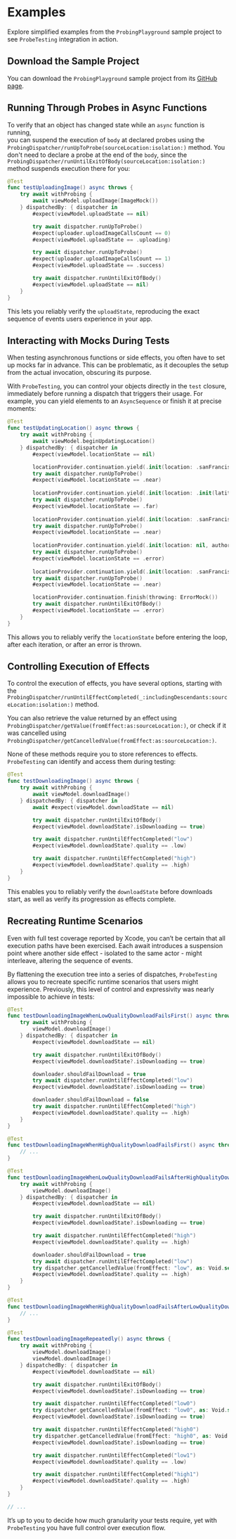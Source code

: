 # Examples

Explore simplified examples from the `ProbingPlayground` sample project to see `ProbeTesting` integration in action.

## Download the Sample Project

You can download the `ProbingPlayground` sample project from its [GitHub page](https://github.com/NSFatalError/ProbingPlayground).

## Running Through Probes in Async Functions

To verify that an object has changed state while an `async` function is running,  
you can suspend the execution of `body` at declared probes using the ``ProbingDispatcher/runUpToProbe(sourceLocation:isolation:)`` 
method. You don't need to declare a probe at the end of the `body`, since the 
``ProbingDispatcher/runUntilExitOfBody(sourceLocation:isolation:)`` method suspends execution there for you:

```swift
@Test
func testUploadingImage() async throws {
    try await withProbing {
        await viewModel.uploadImage(ImageMock())
    } dispatchedBy: { dispatcher in
        #expect(viewModel.uploadState == nil)

        try await dispatcher.runUpToProbe()
        #expect(uploader.uploadImageCallsCount == 0)
        #expect(viewModel.uploadState == .uploading)

        try await dispatcher.runUpToProbe()
        #expect(uploader.uploadImageCallsCount == 1)
        #expect(viewModel.uploadState == .success)

        try await dispatcher.runUntilExitOfBody()
        #expect(viewModel.uploadState == nil)
    }
}
```

This lets you reliably verify the `uploadState`, reproducing the exact sequence of events users experience in your app.

## Interacting with Mocks During Tests

When testing asynchronous functions or side effects, you often have to set up mocks far in advance.
This can be problematic, as it decouples the setup from the actual invocation, obscuring its purpose.

With `ProbeTesting`, you can control your objects directly in the `test` closure, 
immediately before running a dispatch that triggers their usage. For example, you can yield elements to an `AsyncSequence`
or finish it at precise moments:

```swift
@Test
func testUpdatingLocation() async throws {
    try await withProbing {
        await viewModel.beginUpdatingLocation()
    } dispatchedBy: { dispatcher in
        #expect(viewModel.locationState == nil)

        locationProvider.continuation.yield(.init(location: .sanFrancisco))
        try await dispatcher.runUpToProbe()
        #expect(viewModel.locationState == .near)
        
        locationProvider.continuation.yield(.init(location: .init(latitude: 0, longitude: 0)))
        try await dispatcher.runUpToProbe()
        #expect(viewModel.locationState == .far)
        
        locationProvider.continuation.yield(.init(location: .sanFrancisco))
        try await dispatcher.runUpToProbe()
        #expect(viewModel.locationState == .near)
        
        locationProvider.continuation.yield(.init(location: nil, authorizationDenied: true))
        try await dispatcher.runUpToProbe()
        #expect(viewModel.locationState == .error)
        
        locationProvider.continuation.yield(.init(location: .sanFrancisco))
        try await dispatcher.runUpToProbe()
        #expect(viewModel.locationState == .near)

        locationProvider.continuation.finish(throwing: ErrorMock())
        try await dispatcher.runUntilExitOfBody()
        #expect(viewModel.locationState == .error)
    }
}
```

This allows you to reliably verify the `locationState` before entering the loop, after each iteration, 
or after an error is thrown.

## Controlling Execution of Effects

To control the execution of effects, you have several options, starting with the
``ProbingDispatcher/runUntilEffectCompleted(_:includingDescendants:sourceLocation:isolation:)`` method.

You can also retrieve the value returned by an effect using ``ProbingDispatcher/getValue(fromEffect:as:sourceLocation:)``,
or check if it was cancelled using ``ProbingDispatcher/getCancelledValue(fromEffect:as:sourceLocation:)``.

None of these methods require you to store references to effects. `ProbeTesting` can identify and access them during testing:

```swift
@Test
func testDownloadingImage() async throws {
    try await withProbing {
        await viewModel.downloadImage()
    } dispatchedBy: { dispatcher in
        await #expect(viewModel.downloadState == nil)

        try await dispatcher.runUntilExitOfBody()
        #expect(viewModel.downloadState?.isDownloading == true)

        try await dispatcher.runUntilEffectCompleted("low")
        #expect(viewModel.downloadState?.quality == .low)

        try await dispatcher.runUntilEffectCompleted("high")
        #expect(viewModel.downloadState?.quality == .high)
    }
}
```

This enables you to reliably verify the `downloadState` before downloads start, 
as well as verify its progression as effects complete.

## Recreating Runtime Scenarios

Even with full test coverage reported by Xcode, you can’t be certain that all execution paths have been exercised.
Each await introduces a suspension point where another side effect - isolated to the same actor - might interleave, 
altering the sequence of events.

By flattening the execution tree into a series of dispatches, `ProbeTesting` allows you to recreate specific runtime scenarios 
that users might experience. Previously, this level of control and expressivity was nearly impossible to achieve in tests:

```swift
@Test
func testDownloadingImageWhenLowQualityDownloadFailsFirst() async throws {
    try await withProbing {
        viewModel.downloadImage()
    } dispatchedBy: { dispatcher in
        #expect(viewModel.downloadState == nil)

        try await dispatcher.runUntilExitOfBody()
        #expect(viewModel.downloadState?.isDownloading == true)

        downloader.shouldFailDownload = true
        try await dispatcher.runUntilEffectCompleted("low")
        #expect(viewModel.downloadState?.isDownloading == true)

        downloader.shouldFailDownload = false
        try await dispatcher.runUntilEffectCompleted("high")
        #expect(viewModel.downloadState?.quality == .high)
    }
}

@Test
func testDownloadingImageWhenHighQualityDownloadFailsFirst() async throws { 
    // ... 
}

@Test
func testDownloadingImageWhenLowQualityDownloadFailsAfterHighQualityDownloadSucceeds() async throws {
    try await withProbing {
        viewModel.downloadImage()
    } dispatchedBy: { dispatcher in
        #expect(viewModel.downloadState == nil)

        try await dispatcher.runUntilExitOfBody()
        #expect(viewModel.downloadState?.isDownloading == true)

        try await dispatcher.runUntilEffectCompleted("high")
        #expect(viewModel.downloadState?.quality == .high)

        downloader.shouldFailDownload = true
        try await dispatcher.runUntilEffectCompleted("low")
        try dispatcher.getCancelledValue(fromEffect: "low", as: Void.self)
        #expect(viewModel.downloadState?.quality == .high)
    }
}

@Test
func testDownloadingImageWhenHighQualityDownloadFailsAfterLowQualityDownloadSucceeds() async throws { 
    // ... 
}

@Test
func testDownloadingImageRepeatedly() async throws {
    try await withProbing {
        viewModel.downloadImage()
        viewModel.downloadImage()
    } dispatchedBy: { dispatcher in
        #expect(viewModel.downloadState == nil)

        try await dispatcher.runUntilExitOfBody()
        #expect(viewModel.downloadState?.isDownloading == true)

        try await dispatcher.runUntilEffectCompleted("low0")
        try dispatcher.getCancelledValue(fromEffect: "low0", as: Void.self)
        #expect(viewModel.downloadState?.isDownloading == true)

        try await dispatcher.runUntilEffectCompleted("high0")
        try dispatcher.getCancelledValue(fromEffect: "high0", as: Void.self)
        #expect(viewModel.downloadState?.isDownloading == true)

        try await dispatcher.runUntilEffectCompleted("low1")
        #expect(viewModel.downloadState?.quality == .low)

        try await dispatcher.runUntilEffectCompleted("high1")
        #expect(viewModel.downloadState?.quality == .high)
    }
}

// ...
```

It’s up to you to decide how much granularity your tests require, yet with `ProbeTesting` 
you have full control over execution flow.
